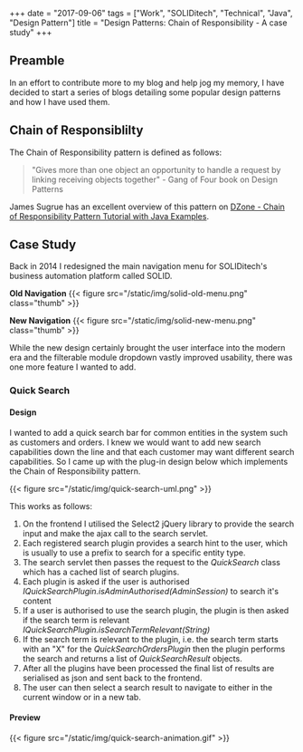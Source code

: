 +++
date = "2017-09-06"
tags = ["Work", "SOLIDitech", "Technical", "Java", "Design Pattern"]
title = "Design Patterns: Chain of Responsibility - A case study"
+++

## Preamble
In an effort to contribute more to my blog and help jog my memory, I have decided to start a series of blogs detailing some popular design patterns and how I have used them.

## Chain of Responsiblilty
The Chain of Responsibility pattern is defined as follows:
<blockquote>"Gives more than one object an opportunity to handle a request by linking receiving objects together" - Gang of Four book on Design Patterns</blockquote>

James Sugrue has an excellent overview of this pattern on [DZone - Chain of Responsibility Pattern Tutorial with Java Examples](https://dzone.com/articles/design-patterns-uncovered-chain-of-responsibility).


## Case Study
Back in 2014 I redesigned the main navigation menu for SOLIDitech's business automation platform called SOLID.

**Old Navigation**
{{< figure src="/static/img/solid-old-menu.png" class="thumb" >}}

**New Navigation**
{{< figure src="/static/img/solid-new-menu.png" class="thumb" >}}

While the new design certainly brought the user interface into the modern era and the filterable module dropdown vastly improved usability, there was one more feature I wanted to add.

### Quick Search
#### Design
I wanted to add a quick search bar for common entities in the system such as customers and orders.
I knew we would want to add new search capabilities down the line and that each customer may want different search capabilities.
So I came up with the plug-in design below which implements the Chain of Responsibility pattern.

{{< figure src="/static/img/quick-search-uml.png" >}}

This works as follows: 

1. On the frontend I utilised the Select2 jQuery library to provide the search input and make the ajax call to the search servlet.
  1. Each registered search plugin provides a search hint to the user, which is usually to use a prefix to search for a specific entity type.
2. The search servlet then passes the request to the *QuickSearch* class which has a cached list of search plugins. 
3. Each plugin is asked if the user is authorised *IQuickSearchPlugin.isAdminAuthorised(AdminSession)* to search it's content
4. If a user is authorised to use the search plugin, the plugin is then asked if the search term is relevant *IQuickSearchPlugin.isSearchTermRelevant(String)*
5. If the search term is relevant to the plugin, i.e. the search term starts with an "X" for the *QuickSearchOrdersPlugin* then the plugin performs the search and returns a list of *QuickSearchResult* objects.
6. After all the plugins have been processed the final list of results are serialised as json and sent back to the frontend.
7. The user can then select a search result to navigate to either in the current window or in a new tab.

#### Preview
{{< figure src="/static/img/quick-search-animation.gif" >}}